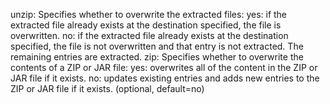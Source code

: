 unzip: Specifies whether to overwrite the extracted files:
            yes: if the extracted file already exists at the destination specified,
            the file is overwritten.
            no: if the extracted file already exists at the destination specified,
            the file is not overwritten and that entry is not extracted. The remaining
            entries are extracted.
            zip: Specifies whether to overwrite the contents of a ZIP or JAR file:
            yes: overwrites all of the content in the ZIP or JAR file if it exists.
            no: updates existing entries and adds new entries to the ZIP or JAR file
            if it exists. (optional, default=no)